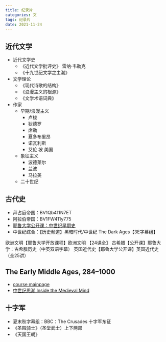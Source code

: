 ```yaml
---
title: 纪录片
categories: 文
tags: 纪录片
date: 2021-11-24
---
```


## 近代文学

- 近代文学史
    - 《近代文学批评史》 雷纳·韦勒克
    - 《十九世纪文学之主潮》
- 文学理论
    - 《现代诗歌的结构》
    - 《浪漫主义的根源》
    - 《文学术语词典》
- 作家
    - 早期/浪漫主义
        - 卢梭
        - 狄德罗
        - 席勒
        - 夏多布里昂
        - 诺瓦利斯
        - 艾伦 坡       美国
    - 象征主义
        - 波德莱尔
        - 兰波
        - 马拉美
    - 二十世纪


## 古代史 

- 拜占庭帝国：BV1Qb411N7ET
- 阿拉伯帝国：BV1FW411y775
- [耶鲁大学公开课：中世纪早期史](https://www.bilibili.com/video/BV1Db411a7zF?spm_id_from=333.788.b_636f6d6d656e74.84)
- 中世纪综合：【历史频道】黑暗时代/中世纪 The Dark Ages【3E字幕组】

欧洲文明【耶鲁大学开放课程】欧洲文明 【24课全】
古希腊【公开课】耶鲁大学：古希腊历史（中英双语字幕）
英国近代史【耶鲁大学公开课】英国近代史（全25讲）

## The Early Middle Ages, 284–1000

- [course mainpage](https://oyc.yale.edu/history/hist-210)
- [中世纪思潮 Inside the Medieval Mind](https://movie.douban.com/subject/3289233/)

## 十字军

-  夏末秋字幕组：BBC：The Crusades 十字军东征
- 《圣殿骑士》（圣堂武士）上下两部 
- 《天国王朝》



